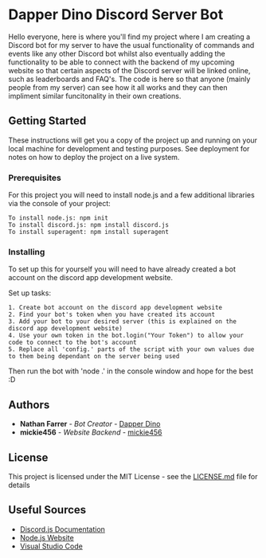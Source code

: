 # Dapper Dino Discord Server Bot

Hello everyone, here is where you'll find my project where I am creating a Discord bot for my server to have the usual functionality of commands and events like any other Discord bot whilst also eventually adding the functionality to be able to connect with the backend of my upcoming website so that certain aspects of the Discord server will be linked online, such as leaderboards and FAQ's. The code is here so that anyone (mainly people from my server) can see how it all works and they can then impliment similar funcitonality in their own creations.

## Getting Started

These instructions will get you a copy of the project up and running on your local machine for development and testing purposes. See deployment for notes on how to deploy the project on a live system.

### Prerequisites

For this project you will need to install node.js and a few additional libraries via the console of your project:

```
To install node.js: npm init
To install discord.js: npm install discord.js
To install superagent: npm install superagent
```

### Installing

To set up this for yourself you will need to have already created a bot account on the discord app development website.

Set up tasks:

```
1. Create bot account on the discord app development website
2. Find your bot's token when you have created its account
3. Add your bot to your desired server (this is explained on the discord app development website)
4. Use your own token in the bot.login("Your Token") to allow your code to connect to the bot's account
5. Replace all 'config.' parts of the script with your own values due to them being dependant on the server being used
```

Then run the bot with 'node .' in the console window and hope for the best :D

## Authors

* **Nathan Farrer** - *Bot Creator* - [Dapper Dino](https://github.com/DapperDino)
* **mickie456** - *Website Backend* - [mickie456](https://github.com/mickie456)

## License

This project is licensed under the MIT License - see the [LICENSE.md](LICENSE.md) file for details

## Useful Sources

* [Discord.js Documentation](https://discord.js.org/)
* [Node.js Website](https://nodejs.org/en/)
* [Visual Studio Code](https://code.visualstudio.com/)